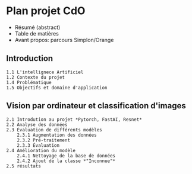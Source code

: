 # Plan projet CdO

- Résumé (abstract)
- Table de matières
- Avant propos: parcours Simplon/Orange

## Introduction
    1.1 L'intellignece Artificiel 
    1.2 Contexte du projet 
    1.4 Problématique
    1.5 Objectifs et domaine d'application

## Vision par ordinateur et classification d'images
    2.1 Ìntrodution au projet *Pytorch, FastAI, Resnet*
    2.2 Analyse des données
    2.3 Évaluation de différents modèles
        2.3.1 Augmentation des données
        2.3.2 Pré-traitement
        2.3.3 Évaluation 
    2.4 Amélioration du modèle
        2.4.1 Nettoyage de la base de données
        2.4.2 Ajout de la classe *"Inconnue"*
    2.5 résultats

## 
